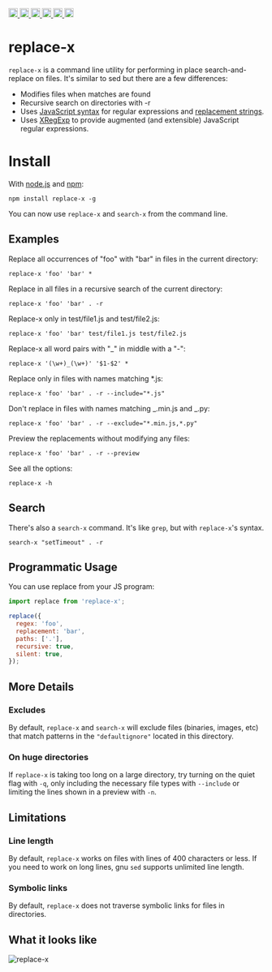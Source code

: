 <a
  href="https://travis-ci.org/Xotic750/replace-x"
  title="Travis status">
<img
  src="https://travis-ci.org/Xotic750/replace-x.svg?branch=master"
  alt="Travis status" height="18">
</a>
<a
  href="https://david-dm.org/Xotic750/replace-x"
  title="Dependency status">
<img src="https://david-dm.org/Xotic750/replace-x/status.svg"
  alt="Dependency status" height="18"/>
</a>
<a
  href="https://david-dm.org/Xotic750/replace-x?type=dev"
  title="devDependency status">
<img src="https://david-dm.org/Xotic750/replace-x/dev-status.svg"
  alt="devDependency status" height="18"/>
</a>
<a
  href="https://badge.fury.io/js/replace-x"
  title="npm version">
<img src="https://badge.fury.io/js/replace-x.svg"
  alt="npm version" height="18">
</a>
<a
  href="https://www.jsdelivr.com/package/npm/replace-x"
  title="jsDelivr hits">
<img src="https://data.jsdelivr.com/v1/package/npm/replace-x/badge?style=rounded"
  alt="jsDelivr hits" height="18">
</a>
<a
  href="https://bettercodehub.com/results/Xotic750/replace-x"
  title="bettercodehub score">
<img src="https://bettercodehub.com/edge/badge/Xotic750/replace-x?branch=master"
  alt="bettercodehub score" height="18">
</a>

# replace-x

`replace-x` is a command line utility for performing in place search-and-replace on files. It's similar to sed but there are a few differences:

- Modifies files when matches are found
- Recursive search on directories with -r
- Uses [JavaScript syntax](https://developer.mozilla.org/en/JavaScript/Guide/Regular_Expressions#Using_Simple_Patterns) for regular expressions and [replacement strings](https://developer.mozilla.org/en/JavaScript/Reference/Global_Objects/String/replace#Specifying_a_string_as_a_parameter).
- Uses [XRegExp](http://xregexp.com/) to provide augmented (and extensible) JavaScript regular expressions.

# Install

With [node.js](http://nodejs.org/) and [npm](http://github.com/isaacs/npm):

    npm install replace-x -g

You can now use `replace-x` and `search-x` from the command line.

## Examples

Replace all occurrences of "foo" with "bar" in files in the current directory:

```
replace-x 'foo' 'bar' *
```

Replace in all files in a recursive search of the current directory:

```
replace-x 'foo' 'bar' . -r
```

Replace-x only in test/file1.js and test/file2.js:

```
replace-x 'foo' 'bar' test/file1.js test/file2.js
```

Replace-x all word pairs with "\_" in middle with a "-":

```
replace-x '(\w+)_(\w+)' '$1-$2' *
```

Replace only in files with names matching \*.js:

```
replace-x 'foo' 'bar' . -r --include="*.js"
```

Don't replace in files with names matching _.min.js and _.py:

```
replace-x 'foo' 'bar' . -r --exclude="*.min.js,*.py"
```

Preview the replacements without modifying any files:

```
replace-x 'foo' 'bar' . -r --preview
```

See all the options:

```
replace-x -h
```

## Search

There's also a `search-x` command. It's like `grep`, but with `replace-x`'s syntax.

```
search-x "setTimeout" . -r
```

## Programmatic Usage

You can use replace from your JS program:

```javascript
import replace from 'replace-x';

replace({
  regex: 'foo',
  replacement: 'bar',
  paths: ['.'],
  recursive: true,
  silent: true,
});
```

## More Details

### Excludes

By default, `replace-x` and `search-x` will exclude files (binaries, images, etc) that match patterns in the `"defaultignore"` located in this directory.

### On huge directories

If `replace-x` is taking too long on a large directory, try turning on the quiet flag with `-q`, only including the necessary file types with `--include` or limiting the lines shown in a preview with `-n`.

## Limitations

### Line length

By default, `replace-x` works on files with lines of 400 characters or less. If you need to work on long lines, gnu `sed` supports unlimited line length.

### Symbolic links

By default, `replace-x` does not traverse symbolic links for files in directories.

## What it looks like

![replace-x](http://i.imgur.com/qmJjS.png)
